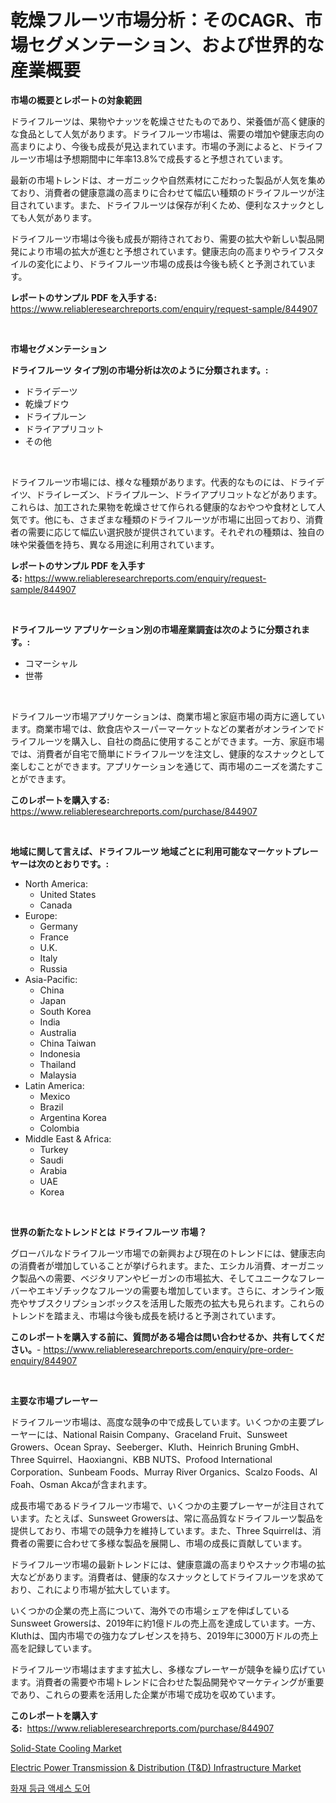 <p><h1>乾燥フルーツ市場分析：そのCAGR、市場セグメンテーション、および世界的な産業概要</h1></p><p><strong>市場の概要とレポートの対象範囲</strong></p>
<p><p>ドライフルーツは、果物やナッツを乾燥させたものであり、栄養価が高く健康的な食品として人気があります。ドライフルーツ市場は、需要の増加や健康志向の高まりにより、今後も成長が見込まれています。市場の予測によると、ドライフルーツ市場は予想期間中に年率13.8%で成長すると予想されています。</p><p>最新の市場トレンドは、オーガニックや自然素材にこだわった製品が人気を集めており、消費者の健康意識の高まりに合わせて幅広い種類のドライフルーツが注目されています。また、ドライフルーツは保存が利くため、便利なスナックとしても人気があります。</p><p>ドライフルーツ市場は今後も成長が期待されており、需要の拡大や新しい製品開発により市場の拡大が進むと予想されています。健康志向の高まりやライフスタイルの変化により、ドライフルーツ市場の成長は今後も続くと予測されています。</p></p>
<p><strong>レポートのサンプル PDF を入手する:</strong> <a href="https://www.reliableresearchreports.com/enquiry/request-sample/844907">https://www.reliableresearchreports.com/enquiry/request-sample/844907</a></p>
<p>&nbsp;</p>
<p><strong>市場セグメンテーション</strong></p>
<p><strong>ドライフルーツ タイプ別の市場分析は次のように分類されます。:</strong></p>
<p><ul><li>ドライデーツ</li><li>乾燥ブドウ</li><li>ドライプルーン</li><li>ドライアプリコット</li><li>その他</li></ul></p>
<p>&nbsp;</p>
<p><p>ドライフルーツ市場には、様々な種類があります。代表的なものには、ドライデイツ、ドライレーズン、ドライプルーン、ドライアプリコットなどがあります。これらは、加工された果物を乾燥させて作られる健康的なおやつや食材として人気です。他にも、さまざまな種類のドライフルーツが市場に出回っており、消費者の需要に応じて幅広い選択肢が提供されています。それぞれの種類は、独自の味や栄養価を持ち、異なる用途に利用されています。</p></p>
<p><strong>レポートのサンプル PDF を入手する:</strong>&nbsp;<a href="https://www.reliableresearchreports.com/enquiry/request-sample/844907">https://www.reliableresearchreports.com/enquiry/request-sample/844907</a></p>
<p>&nbsp;</p>
<p><strong> ドライフルーツ アプリケーション別の市場産業調査は次のように分類されます。:</strong></p>
<p><ul><li>コマーシャル</li><li>世帯</li></ul></p>
<p>&nbsp;</p>
<p><p>ドライフルーツ市場アプリケーションは、商業市場と家庭市場の両方に適しています。商業市場では、飲食店やスーパーマーケットなどの業者がオンラインでドライフルーツを購入し、自社の商品に使用することができます。一方、家庭市場では、消費者が自宅で簡単にドライフルーツを注文し、健康的なスナックとして楽しむことができます。アプリケーションを通じて、両市場のニーズを満たすことができます。</p></p>
<p><strong>このレポートを購入する:</strong>&nbsp; <a href="https://www.reliableresearchreports.com/purchase/844907">https://www.reliableresearchreports.com/purchase/844907</a></p>
<p>&nbsp;</p>
<p><strong>地域に関して言えば、ドライフルーツ 地域ごとに利用可能なマーケットプレーヤーは次のとおりです。:</strong></p>
<p><ul>
    <li>
        North America:
        <ul>
            <li>United States</li>
            <li>Canada</li>
        </ul>
    </li>
    <li>
        Europe:
        <ul>
            <li>Germany</li>
            <li>France</li>
            <li>U.K.</li>
            <li>Italy</li>
            <li>Russia</li>
        </ul>
    </li>
    <li>
        Asia-Pacific:
        <ul>
            <li>China</li>
            <li>Japan</li>
            <li>South Korea</li>
            <li>India</li>
            <li>Australia</li>
            <li>China Taiwan</li>
            <li>Indonesia</li>
            <li>Thailand</li>
            <li>Malaysia</li>
        </ul>
    </li>
    <li>
        Latin America:
        <ul>
            <li>Mexico</li>
            <li>Brazil</li>
            <li>Argentina Korea</li>
            <li>Colombia</li>
        </ul>
    </li>
    <li>
        Middle East & Africa:
        <ul>
            <li>Turkey</li>
            <li>Saudi</li>
            <li>Arabia</li>
            <li>UAE</li>
            <li>Korea</li>
        </ul>
    </li>
    </ul></p>
<p>&nbsp;</p>
<p><strong>世界の新たなトレンドとは ドライフルーツ 市場？</strong></p>
<p><p>グローバルなドライフルーツ市場での新興および現在のトレンドには、健康志向の消費者が増加していることが挙げられます。また、エシカル消費、オーガニック製品への需要、ベジタリアンやビーガンの市場拡大、そしてユニークなフレーバーやエキゾチックなフルーツの需要も増加しています。さらに、オンライン販売やサブスクリプションボックスを活用した販売の拡大も見られます。これらのトレンドを踏まえ、市場は今後も成長を続けると予測されています。</p></p>
<p><strong>このレポートを購入する前に、質問がある場合は問い合わせるか、共有してください。</strong>- <a href="https://www.reliableresearchreports.com/enquiry/pre-order-enquiry/844907">https://www.reliableresearchreports.com/enquiry/pre-order-enquiry/844907</a></p>
<p>&nbsp;</p>
<p><strong>主要な市場プレーヤー</strong></p>
<p><p>ドライフルーツ市場は、高度な競争の中で成長しています。いくつかの主要プレーヤーには、National Raisin Company、Graceland Fruit、Sunsweet Growers、Ocean Spray、Seeberger、Kluth、Heinrich Bruning GmbH、Three Squirrel、Haoxiangni、KBB NUTS、Profood International Corporation、Sunbeam Foods、Murray River Organics、Scalzo Foods、Al Foah、Osman Akcaが含まれます。</p><p>成長市場であるドライフルーツ市場で、いくつかの主要プレーヤーが注目されています。たとえば、Sunsweet Growersは、常に高品質なドライフルーツ製品を提供しており、市場での競争力を維持しています。また、Three Squirrelは、消費者の需要に合わせて多様な製品を展開し、市場の成長に貢献しています。</p><p>ドライフルーツ市場の最新トレンドには、健康意識の高まりやスナック市場の拡大などがあります。消費者は、健康的なスナックとしてドライフルーツを求めており、これにより市場が拡大しています。</p><p>いくつかの企業の売上高について、海外での市場シェアを伸ばしているSunsweet Growersは、2019年に約1億ドルの売上高を達成しています。一方、Kluthは、国内市場での強力なプレゼンスを持ち、2019年に3000万ドルの売上高を記録しています。</p><p>ドライフルーツ市場はますます拡大し、多様なプレーヤーが競争を繰り広げています。消費者の需要や市場トレンドに合わせた製品開発やマーケティングが重要であり、これらの要素を活用した企業が市場で成功を収めています。</p></p>
<p><strong>このレポートを購入する:</strong>&nbsp;&nbsp;<a href="https://www.reliableresearchreports.com/purchase/844907">https://www.reliableresearchreports.com/purchase/844907</a></p>
<p><p><a href="https://github.com/Hazelklievgspy6vdcsmu106w/Market-Research-Report-List-1/blob/main/solid-state-cooling-market.md">Solid-State Cooling Market</a></p><p><a href="https://github.com/lubmix/Market-Research-Report-List-2/blob/main/electric-power-transmission-distribution-td-infrastructure-market.md">Electric Power Transmission & Distribution (T&D) Infrastructure Market</a></p><p><a href="https://github.com/CorEmtymerich56566/Market-Research-Report-List-1/blob/main/667405915508.md">화재 등급 액세스 도어</a></p></p>